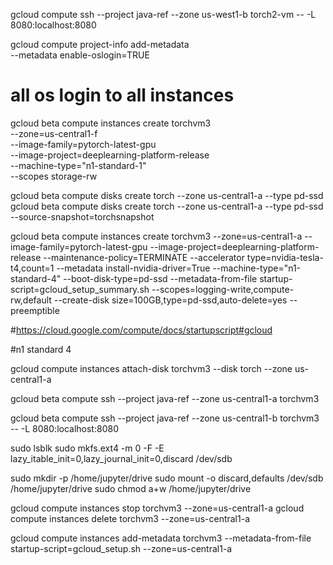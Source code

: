 
gcloud compute ssh --project java-ref --zone us-west1-b torch2-vm -- -L 8080:localhost:8080

gcloud compute project-info add-metadata \
    --metadata enable-oslogin=TRUE
# all os login to all instances

gcloud beta compute instances create torchvm3 \
  --zone=us-central1-f \
  --image-family=pytorch-latest-gpu \
  --image-project=deeplearning-platform-release \
  --machine-type="n1-standard-1" \
  --scopes storage-rw

gcloud beta compute disks create torch --zone us-central1-a --type pd-ssd
gcloud beta compute disks create torch --zone us-central1-a --type pd-ssd --source-snapshot=torchsnapshot

<!-- gcloud beta compute instances create torchvm3 --zone=us-central1-a --image-family=pytorch-latest-gpu --image-project=deeplearning-platform-release --maintenance-policy=TERMINATE --accelerator="type=nvidia-tesla-t4,count=1" --metadata="install-nvidia-driver=True" --machine-type="n1-standard-4" --scopes storage-rw --boot-disk-type=pd-ssd --preemptible -->


gcloud beta compute instances create torchvm3 --zone=us-central1-a --image-family=pytorch-latest-gpu --image-project=deeplearning-platform-release --maintenance-policy=TERMINATE --accelerator type=nvidia-tesla-t4,count=1 --metadata install-nvidia-driver=True --machine-type="n1-standard-4" --boot-disk-type=pd-ssd --metadata-from-file startup-script=gcloud_setup_summary.sh --scopes=logging-write,compute-rw,default --create-disk size=100GB,type=pd-ssd,auto-delete=yes --preemptible


#https://cloud.google.com/compute/docs/startupscript#gcloud

#n1 standard 4 



gcloud compute instances attach-disk torchvm3 --disk torch --zone us-central1-a

gcloud beta compute ssh --project java-ref --zone us-central1-a torchvm3

gcloud beta compute ssh --project java-ref --zone us-central1-b torchvm3 -- -L 8080:localhost:8080

sudo lsblk
sudo mkfs.ext4 -m 0 -F -E lazy_itable_init=0,lazy_journal_init=0,discard /dev/sdb



sudo mkdir -p /home/jupyter/drive
sudo mount -o discard,defaults /dev/sdb /home/jupyter/drive
sudo chmod a+w /home/jupyter/drive

gcloud compute instances stop torchvm3 --zone=us-central1-a
gcloud compute instances delete torchvm3 --zone=us-central1-a



gcloud compute instances add-metadata torchvm3 --metadata-from-file startup-script=gcloud_setup.sh --zone=us-central1-a